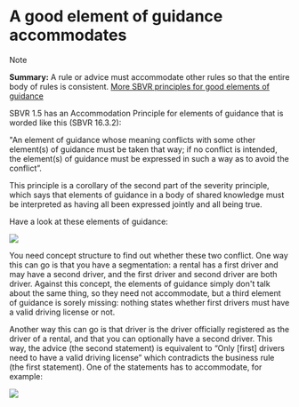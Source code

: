 # A good element of guidance accommodates

> [!NOTE]
> **Summary:** A rule or advice must accommodate other rules so that the entire body of rules is consistent.
> [More SBVR principles for good elements of guidance](/docs/Business%20rules/Good%20elements%20of%20guidance/Good%20elements%20of%20guidance.md)

SBVR 1.5 has an Accommodation Principle for elements of guidance that is worded like this (SBVR 16.3.2):

"An element of guidance whose meaning conflicts with some other element(s) of guidance must be taken that way; if no conflict is intended, the element(s) of guidance must be expressed in such a way as to avoid the conflict”.

This principle is a corollary of the second part of the severity principle, which says that elements of guidance in a body of shared knowledge must be interpreted as having all been expressed jointly and all being true.

Have a look at these elements of guidance:

![](/api/Business%20rules/Good%20elements%20of%20guidance/assets/8b1d3745-25ab-4eea-88bd-a04cd635512e.png)

You need concept structure to find out whether these two conflict. One way this can go is that you have a segmentation: a rental has a first driver and may have a second driver, and the first driver and second driver are both driver. Against this concept, the elements of guidance simply don't talk about the same thing, so they need not accommodate, but a third element of guidance is sorely missing: nothing states whether first drivers must have a valid driving license or not.

Another way this can go is that driver is the driver officially registered as the driver of a rental, and that you can optionally have a second driver. This way, the advice (the second statement) is equivalent to “Only [first] drivers need to have a valid driving license” which contradicts the business rule (the first statement). One of the statements has to accommodate, for example:

![](/api/Business%20rules/Good%20elements%20of%20guidance/assets/56125d00-fe0f-41c5-b525-a7fe2a01ac6c.png)

 